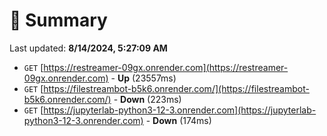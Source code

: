 # 📖 Summary
Last updated: **8/14/2024, 5:27:09 AM**

- `GET` [https://restreamer-09gx.onrender.com](https://restreamer-09gx.onrender.com) - **Up** (23557ms)
- `GET` [https://filestreambot-b5k6.onrender.com/](https://filestreambot-b5k6.onrender.com/) - **Down** (223ms)
- `GET` [https://jupyterlab-python3-12-3.onrender.com](https://jupyterlab-python3-12-3.onrender.com) - **Down** (174ms)
